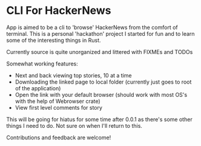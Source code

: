 # CLI For HackerNews

App is aimed to be a cli to 'browse' HackerNews from the comfort of terminal. This is a personal 'hackathon' project I started for fun and to learn some of the interesting things in Rust. 

Currently source is quite unorganized and littered with FIXMEs and TODOs

Somewhat working features:
- Next and back viewing top stories, 10 at a time
- Downloading the linked page to local folder (currently just goes to root of the application)
- Open the link with your default browser (should work with most OS's with the help of Webrowser crate)
- View first level comments for story

This will be going for hiatus for some time after 0.0.1 as there's some other things I need to do. Not sure on when I'll return to this.

Contributions and feedback are welcome!
